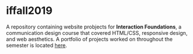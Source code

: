 # iffall2019

A repository containing website probjects for **Interaction Foundations**, a communication design course that covered HTML/CSS, responsive design, and web aesthetics. A portfolio of projects worked on throughout the semester is located [here](https://lilywus.github.io/iffall2019//class_portfolio/index.html).

